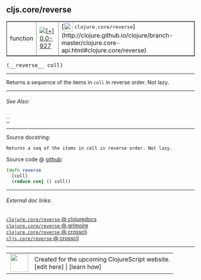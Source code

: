 ## cljs.core/reverse



 <table border="1">
<tr>
<td>function</td>
<td><a href="https://github.com/cljsinfo/cljs-api-docs/tree/0.0-927"><img valign="middle" alt="[+] 0.0-927" title="Added in 0.0-927" src="https://img.shields.io/badge/+-0.0--927-lightgrey.svg"></a> </td>
<td>
[<img height="24px" valign="middle" src="http://i.imgur.com/1GjPKvB.png"> <samp>clojure.core/reverse</samp>](http://clojure.github.io/clojure/branch-master/clojure.core-api.html#clojure.core/reverse)
</td>
</tr>
</table>


 <samp>
(__reverse__ coll)<br>
</samp>

---

Returns a sequence of the items in `coll` in reverse order. Not lazy.



---


###### See Also:

[``](../cljs.core/rseq.md)<br>

---


Source docstring:

```
Returns a seq of the items in coll in reverse order. Not lazy.
```


Source code @ [github](https://github.com/clojure/clojurescript/blob/r1011/src/cljs/cljs/core.cljs#L1193-L1196):

```clj
(defn reverse
  [coll]
  (reduce conj () coll))
```

<!--
Repo - tag - source tree - lines:

 <pre>
clojurescript @ r1011
└── src
    └── cljs
        └── cljs
            └── <ins>[core.cljs:1193-1196](https://github.com/clojure/clojurescript/blob/r1011/src/cljs/cljs/core.cljs#L1193-L1196)</ins>
</pre>

-->

---



###### External doc links:

[`clojure.core/reverse` @ clojuredocs](http://clojuredocs.org/clojure.core/reverse)<br>
[`clojure.core/reverse` @ grimoire](http://conj.io/store/v1/org.clojure/clojure/1.7.0-beta3/clj/clojure.core/reverse/)<br>
[`clojure.core/reverse` @ crossclj](http://crossclj.info/fun/clojure.core/reverse.html)<br>
[`cljs.core/reverse` @ crossclj](http://crossclj.info/fun/cljs.core.cljs/reverse.html)<br>

---

 <table>
<tr><td>
<img valign="middle" align="right" width="48px" src="http://i.imgur.com/Hi20huC.png">
</td><td>
Created for the upcoming ClojureScript website.<br>
[edit here] | [learn how]
</td></tr></table>

[edit here]:https://github.com/cljsinfo/cljs-api-docs/blob/master/cljsdoc/cljs.core/reverse.cljsdoc
[learn how]:https://github.com/cljsinfo/cljs-api-docs/wiki/cljsdoc-files

<!--

This information was too distracting to show to readers, but I'll leave it
commented here since it is helpful to:

- pretty-print the data used to generate this document
- and show how to retrieve that data



The API data for this symbol:

```clj
{:description "Returns a sequence of the items in `coll` in reverse order. Not lazy.",
 :ns "cljs.core",
 :name "reverse",
 :signature ["[coll]"],
 :history [["+" "0.0-927"]],
 :type "function",
 :related ["cljs.core/rseq"],
 :full-name-encode "cljs.core/reverse",
 :source {:code "(defn reverse\n  [coll]\n  (reduce conj () coll))",
          :title "Source code",
          :repo "clojurescript",
          :tag "r1011",
          :filename "src/cljs/cljs/core.cljs",
          :lines [1193 1196]},
 :full-name "cljs.core/reverse",
 :clj-symbol "clojure.core/reverse",
 :docstring "Returns a seq of the items in coll in reverse order. Not lazy."}

```

Retrieve the API data for this symbol:

```clj
;; from Clojure REPL
(require '[clojure.edn :as edn])
(-> (slurp "https://raw.githubusercontent.com/cljsinfo/cljs-api-docs/catalog/cljs-api.edn")
    (edn/read-string)
    (get-in [:symbols "cljs.core/reverse"]))
```

-->
